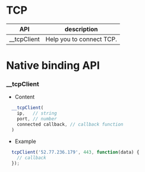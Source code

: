# TCP


| API | description |
| --- | --- |
| __tcpClient | Help you to connect TCP. |

# Native binding API  


### __tcpClient
* Content

``` js
  __tcpClient(
    ip,   // string
    port, // number
    connected callback, // callback function
  )

```

* Example

``` js
  tcpClient('52.77.236.179', 443, function(data) {
    // callback
  });

```